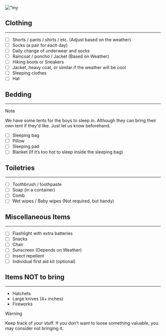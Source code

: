 <p align=”center”>
<img width=”200" height=”200" src=”https://www.swiss123.com/wp-content/uploads/2019/09/0069725789eb2456257b04abec54356c.jpeg" alt=”my banner”>
</p>

## Clothing
---
- [ ]  Shorts / pants / shirts / etc. (Adjust based on the weather)
- [ ]   Socks (a pair for each day)
- [ ]   Daily change of underwear and socks
- [ ]   Raincoat / poncho / Jacket (Based on Weather)
- [ ]  Hiking boots or Sneakers
- [ ]  Jacket, heavy coat, or similar if the weather will be cool
- [ ]  Sleeping clothes
- [ ]  Hat

## Bedding
---
> [!Note]
> We have some tents for the boys to sleep in. Although they can bring their own tent if they'd like.  Just let us know beforehand.

- [ ] Sleeping bag
- [ ] Pillow
- [ ] Sleeping pad
- [ ] Blanket (If it’s too hot to sleep inside the sleeping bag)

## Toiletries
---
- [ ] Toothbrush / toothpaste
- [ ] Soap (in a container)
- [ ] Comb
- [ ] Wet wipes / Baby wipes (Not required, but handy)

## Miscellaneous Items 
---

- [ ]   Flashlight with extra batteries
- [ ]   Snacks
- [ ]   Chair
- [ ]   Sunscreen (Depends on Weather)
- [ ]   Insect repellent
- [ ]   Individual first aid kit (optional)

## Items NOT to bring
---
-   Hatchets
-   Large knives (4+ inches)
-   Fireworks

> [!warning]
> Keep track of your stuff.  If you don't want to loose something valuable, you may consider not bringing it.
